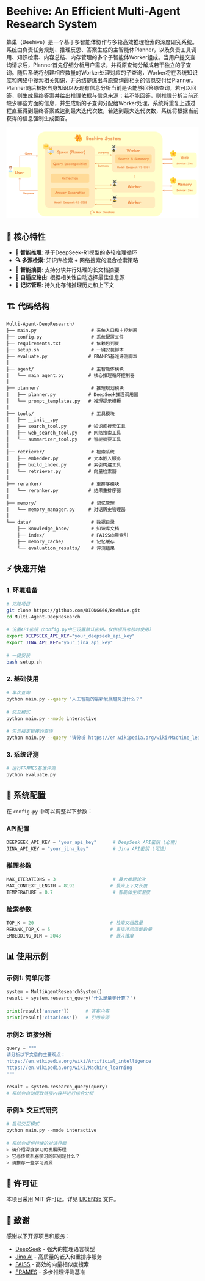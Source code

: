 # Beehive: An Efficient Multi-Agent Research System

蜂巢（Beehive）是一个基于多智能体协作与多轮高效推理检索的深度研究系统。系统由负责任务规划、推理反思、答案生成的主智能体Planner，以及负责工具调用、知识检索、内容总结、内存管理的多个子智能体Worker组成。当用户提交查询请求后，Planner首先仔细分析用户需求，并将原查询分解成若干独立的子查询。随后系统将创建相应数量的Worker处理对应的子查询，Worker将在系统知识库和网络中搜索相关知识，并总结提炼出与原查询最相关的信息交付给Planner。Planner随后根据自身知识以及现有信息分析当前是否能够回答原查询，若可以回答，则生成最终答案并给出推理依据与信息来源；若不能回答，则推理分析当前还缺少哪些方面的信息，并生成新的子查询分配给Worker处理。系统将重复上述过程直至得到最终答案或达到最大迭代次数，若达到最大迭代次数，系统将根据当前获得的信息强制生成回答。

![系统架构](assets/architecture.png)

## 🚀 核心特性

- **🧠 智能推理**: 基于DeepSeek-R1模型的多轮推理循环
- **🔍 多源检索**: 知识库检索 + 网络搜索的混合检索策略  
- **📝 智能摘要**: 支持分块并行处理的长文档摘要
- **🔄 自适应路由**: 根据相关性自动选择最佳信息源
- **💾 记忆管理**: 持久化存储推理历史和上下文

## 🏗️ 代码结构

```
Multi-Agent-DeepResearch/
├── main.py                    # 系统入口和主控制器
├── config.py                  # 系统配置文件
├── requirements.txt           # 依赖包列表
├── setup.sh                   # 一键安装脚本
├── evaluate.py               # FRAMES基准评测脚本
│
├── agent/                     # 主智能体模块
│   └── main_agent.py         # 核心推理循环控制器
│
├── planner/                   # 推理规划模块
│   ├── planner.py            # DeepSeek推理调用器
│   └── prompt_templates.py   # 推理提示模板
│
├── tools/                     # 工具模块
│   ├── __init__.py
│   ├── search_tool.py        # 知识库搜索工具
│   ├── web_search_tool.py    # 网络搜索工具
│   └── summarizer_tool.py    # 智能摘要工具
│
├── retriever/                 # 检索系统
│   ├── embedder.py           # 文本嵌入服务
│   ├── build_index.py        # 索引构建工具
│   └── retriever.py          # 向量检索器
│
├── reranker/                  # 重排序模块
│   └── reranker.py           # 结果重排序器
│
├── memory/                    # 记忆管理
│   └── memory_manager.py     # 对话历史管理器
│
└── data/                      # 数据目录
    ├── knowledge_base/        # 知识库文档
    ├── index/                 # FAISS向量索引
    ├── memory_cache/          # 记忆缓存
    └── evaluation_results/    # 评测结果
```

## ⚡ 快速开始

### 1. 环境准备

```bash
# 克隆项目
git clone https://github.com/DIONG666/Beehive.git
cd Multi-Agent-DeepResearch

# 设置API密钥（config.py中已设置默认密钥，仅供项目考核时使用）
export DEEPSEEK_API_KEY="your_deepseek_api_key"
export JINA_API_KEY="your_jina_api_key" 

# 一键安装
bash setup.sh
```

### 2. 基础使用

```bash
# 单次查询
python main.py --query "人工智能的最新发展趋势是什么？"

# 交互模式
python main.py --mode interactive

# 包含指定链接的查询
python main.py --query "请分析 https://en.wikipedia.org/wiki/Machine_learning 这篇文章的主要内容"
```

### 3. 系统评测

```bash
# 运行FRAMES基准评测
python evaluate.py
```

## 🔧 系统配置

在 `config.py` 中可以调整以下参数：

### API配置
```python
DEEPSEEK_API_KEY = "your_api_key"      # DeepSeek API密钥 (必需)
JINA_API_KEY = "your_jina_key"         # Jina API密钥 (可选)
```

### 推理参数
```python
MAX_ITERATIONS = 3                     # 最大推理轮次
MAX_CONTEXT_LENGTH = 8192             # 最大上下文长度
TEMPERATURE = 0.7                      # 智能体生成温度
```

### 检索参数
```python
TOP_K = 20                            # 检索文档数量
RERANK_TOP_K = 5                      # 重排序后保留数量
EMBEDDING_DIM = 2048                  # 嵌入维度
```

## 📊 使用示例

### 示例1: 简单问答
```python
system = MultiAgentResearchSystem()
result = system.research_query("什么是量子计算？")

print(result['answer'])      # 答案内容
print(result['citations'])   # 引用来源
```

### 示例2: 链接分析
```python
query = """
请分析以下文章的主要观点：
https://en.wikipedia.org/wiki/Artificial_intelligence
https://en.wikipedia.org/wiki/Machine_learning
"""

result = system.research_query(query)
# 系统会自动提取链接内容并进行综合分析
```

### 示例3: 交互式研究
```python
# 启动交互模式
python main.py --mode interactive

# 系统会提供持续的对话界面
> 请介绍深度学习的发展历程
> 它与传统机器学习的区别是什么？
> 请推荐一些学习资源
```

## 📄 许可证

本项目采用 MIT 许可证。详见 [LICENSE](LICENSE) 文件。

## 🙏 致谢

感谢以下开源项目和服务：

- [DeepSeek](https://www.deepseek.com/) - 强大的推理语言模型
- [Jina AI](https://jina.ai/) - 高质量的嵌入和重排序服务  
- [FAISS](https://github.com/facebookresearch/faiss) - 高效的向量相似度搜索
- [FRAMES](https://huggingface.co/datasets/google/frames-benchmark) - 多步推理评测基准
